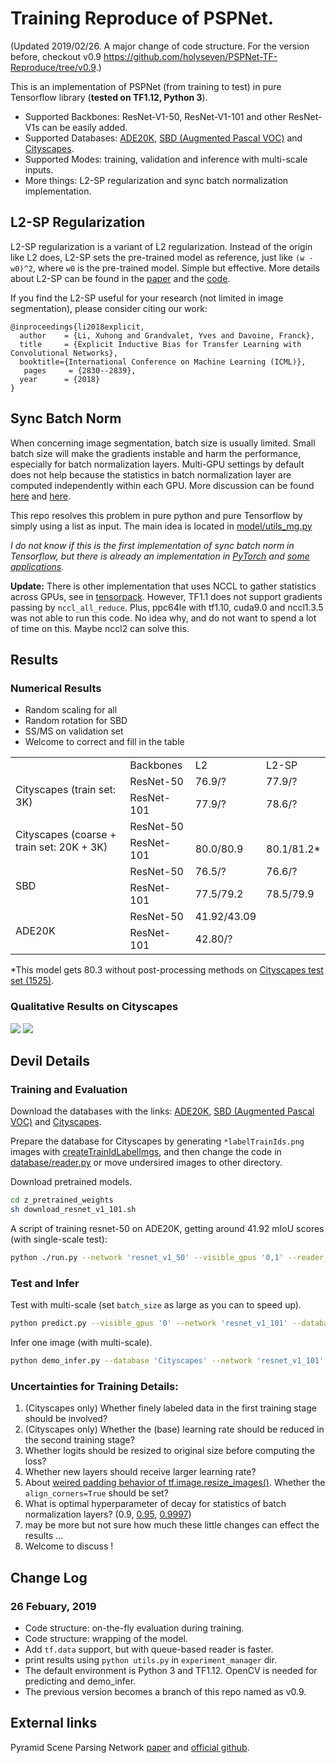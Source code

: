 # Training Reproduce of PSPNet.

(Updated 2019/02/26. A major change of code structure. For the version before, checkout v0.9 https://github.com/holyseven/PSPNet-TF-Reproduce/tree/v0.9.)

This is an implementation of PSPNet (from training to test) in pure Tensorflow library (**tested on TF1.12, Python 3**).

- Supported Backbones: ResNet-V1-50, ResNet-V1-101 and other ResNet-V1s can be easily added.
- Supported Databases: [ADE20K](http://data.csail.mit.edu/places/ADEchallenge/ADEChallengeData2016.zip), [SBD (Augmented Pascal VOC)](https://github.com/holyseven/PSPNet-TF-Reproduce/issues/12#issuecomment-428876239) and [Cityscapes](https://www.cityscapes-dataset.com/).
- Supported Modes: training, validation and inference with multi-scale inputs.
- More things: L2-SP regularization and sync batch normalization implementation.

## L2-SP Regularization
L2-SP regularization is a variant of L2 regularization. Instead of the origin like L2 does, L2-SP sets the pre-trained model as reference, just like `(w - w0)^2`, where `w0` is the pre-trained model. Simple but effective. More details about L2-SP can be found in the [paper](https://arxiv.org/abs/1802.01483) and the [code](https://github.com/holyseven/TransferLearningClassification).

If you find the L2-SP useful for your research (not limited in image segmentation), please consider citing our work:

```
@inproceedings{li2018explicit,
  author    = {Li, Xuhong and Grandvalet, Yves and Davoine, Franck},
  title     = {Explicit Inductive Bias for Transfer Learning with Convolutional Networks},
  booktitle={International Conference on Machine Learning (ICML)},
   pages     = {2830--2839},
  year      = {2018}
}
```

## Sync Batch Norm
When concerning image segmentation, batch size is usually limited. Small batch size will make the gradients instable and harm the performance, especially for batch normalization layers. Multi-GPU settings by default does not help because the statistics in batch normalization layer are computed independently within each GPU. More discussion can be found [here](https://github.com/tensorflow/tensorflow/issues/7439) and [here](https://github.com/torch/nn/issues/1071).

This repo resolves this problem in pure python and pure Tensorflow by simply using a list as input. The main idea is located in [model/utils_mg.py](https://github.com/holyseven/PSPNet-TF-Reproduce/blob/master/model/utils_mg.py)

_I do not know if this is the first implementation of sync batch norm in Tensorflow, but there is already an implementation in [PyTorch](http://hangzh.com/PyTorch-Encoding/syncbn.html) and [some applications](https://github.com/CSAILVision/semantic-segmentation-pytorch)._

**Update:** There is other implementation that uses NCCL to gather statistics across GPUs, see in [tensorpack](https://github.com/tensorpack/tensorpack/blob/master/tensorpack/models/batch_norm.py#L221). However, TF1.1 does not support gradients passing by `nccl_all_reduce`. Plus, ppc64le with tf1.10, cuda9.0 and nccl1.3.5 was not able to run this code. No idea why, and do not want to spend a lot of time on this. Maybe nccl2 can solve this.

## Results

### Numerical Results

- Random scaling for all
- Random rotation for SBD
- SS/MS on validation set
- Welcome to correct and fill in the table

<table>
   <tr>
      <td></td>
      <td>Backbones</td>
      <td>L2</td>
      <td>L2-SP</td>
   </tr>
   <tr>
      <td rowspan="2">Cityscapes (train set: 3K)</td>
      <td>ResNet-50</td>
      <td>76.9/?</td>
      <td>77.9/?</td>
   </tr>
   <tr>
      <td>ResNet-101</td>
      <td>77.9/?</td>
      <td>78.6/?</td>
   </tr>
   <tr>
      <td rowspan="2">Cityscapes (coarse + train set: 20K + 3K)</td>
      <td>ResNet-50</td>
      <td></td>
      <td></td>
   </tr>
   <tr>
      <td>ResNet-101</td>
      <td>80.0/80.9</td>
      <td>80.1/81.2*</td>
   </tr>
   <tr>
      <td rowspan="2">SBD </td>
      <td>ResNet-50</td>
      <td>76.5/?</td>
      <td>76.6/?</td>
   </tr>
   <tr>
      <td>ResNet-101</td>
      <td>77.5/79.2</td>
      <td>78.5/79.9</td>
   </tr>
   <tr>
      <td rowspan="2">ADE20K</td>
      <td>ResNet-50</td>
      <td>41.92/43.09</td>
      <td></td>
   </tr>
   <tr>
      <td>ResNet-101</td>
      <td>42.80/?</td>
      <td></td>
   </tr>
</table>

*This model gets 80.3 without post-processing methods on [Cityscapes test set (1525)](https://www.cityscapes-dataset.com/method-details/?submissionID=1148).

### Qualitative Results on Cityscapes

![](https://github.com/holyseven/PSPNet-TF-Reproduce/blob/master/demo_examples/berlin_000000_000019_leftImg8bit.png)    ![](https://github.com/holyseven/PSPNet-TF-Reproduce/blob/master/demo_examples/demo_color.png)

## Devil Details

### Training and Evaluation

Download the databases with the links: [ADE20K](http://data.csail.mit.edu/places/ADEchallenge/ADEChallengeData2016.zip), [SBD (Augmented Pascal VOC)](https://github.com/holyseven/PSPNet-TF-Reproduce/issues/12#issuecomment-428876239) and [Cityscapes](https://www.cityscapes-dataset.com/).

Prepare the database for Cityscapes by generating `*labelTrainIds.png` images with  [createTrainIdLabelImgs](https://github.com/mcordts/cityscapesScripts/blob/master/cityscapesscripts/preparation/createTrainIdLabelImgs.py), and then change the code in [database/reader.py](https://github.com/holyseven/PSPNet-TF-Reproduce/blob/master/database/reader.py#L36) or move undersired images to other directory.

Download pretrained models.
```bash
cd z_pretrained_weights
sh download_resnet_v1_101.sh
```

A script of training resnet-50 on ADE20K, getting around 41.92 mIoU scores (with single-scale test):
```bash
python ./run.py --network 'resnet_v1_50' --visible_gpus '0,1' --reader_method 'queue' --lrn_rate 0.01 --weight_decay_mode 0 --weight_decay_rate 0.0001 --weight_decay_rate2 0.001 --database 'ADE' --subsets_for_training 'train' --batch_size 8 --train_image_size 480 --snapshot 30000 --train_max_iter 90000 --test_image_size 480 --random_rotate 0 --fine_tune_filename './z_pretrained_weights/resnet_v1_50.ckpt'
```

### Test and Infer

Test with multi-scale (set `batch_size` as large as you can to speed up).
```bash
python predict.py --visible_gpus '0' --network 'resnet_v1_101' --database 'ADE' --weights_ckpt './log/ADE/PSP-resnet_v1_101-gpu_num2-batch_size8-lrn_rate0.01-random_scale1-random_rotate1-480-60000-train-1-0.0001-0.001-0-0-1-1/snapshot/model.ckpt-60000' --test_subset 'val' --test_image_size 480 --batch_size 8 --ms 1 --mirror 1
```

Infer one image (with multi-scale).
```bash
python demo_infer.py --database 'Cityscapes' --network 'resnet_v1_101' --weights_ckpt './log/Cityscapes/old/model.ckpt-50000' --test_image_size 864 --batch_size 4 --ms 1
```

### Uncertainties for Training Details:
1. (Cityscapes only) Whether finely labeled data in the first training stage should be involved?
2. (Cityscapes only) Whether the (base) learning rate should be reduced in the second training stage?
3. Whether logits should be resized to original size before computing the loss?
4. Whether new layers should receive larger learning rate?
5. About [weired padding behavior of tf.image.resize_images()](https://github.com/tensorflow/tensorflow/issues/6720). Whether the `align_corners=True` should be set?
6. What is optimal hyperparameter of decay for statistics of batch normalization layers? (0.9, [0.95](https://github.com/hszhao/PSPNet/blob/master/evaluation/prototxt/pspnet101_VOC2012_473.prototxt#L59), [0.9997](https://github.com/tensorflow/models/blob/master/research/deeplab/model.py#L376))
7. may be more but not sure how much these little changes can effect the results ...
8. Welcome to discuss !

## Change Log

### 26 Febuary, 2019

* Code structure: on-the-fly evaluation during training.
* Code structure: wrapping of the model.
* Add `tf.data` support, but with queue-based reader is faster.
* print results using `python utils.py` in `experiment_manager` dir.
* The default environment is Python 3 and TF1.12. OpenCV is needed for predicting and demo_infer.
* The previous version becomes a branch of this repo named as v0.9.


## External links

 Pyramid Scene Parsing Network [paper](https://arxiv.org/abs/1612.01105) and [official github](https://github.com/hszhao/PSPNet).
